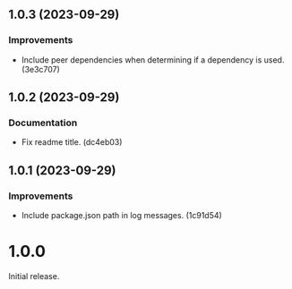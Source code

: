 ## 1.0.3 (2023-09-29)

### Improvements

- Include peer dependencies when determining if a dependency is used. (3e3c707)

## 1.0.2 (2023-09-29)

### Documentation

- Fix readme title. (dc4eb03)

## 1.0.1 (2023-09-29)

### Improvements

- Include package.json path in log messages. (1c91d54)

# 1.0.0

Initial release.

